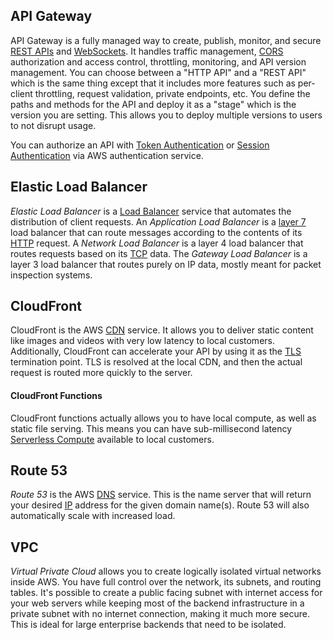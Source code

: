 
## API Gateway

API Gateway is a fully managed way to create, publish, monitor, and secure [REST APIs](../../Internet%20&%20Networking/REST%20API.md) and [WebSockets](../../Internet%20&%20Networking/WebSocket.md). It handles traffic management, [CORS](../../Internet%20&%20Networking/Security/CORS.md) authorization and access control, throttling, monitoring, and API version management. You can choose between a "HTTP API" and a "REST API" which is the same thing except that it includes more features such as per-client throttling, request validation, private endpoints, etc. You define the paths and methods for the API and deploy it as a "stage" which is the version you are setting. This allows you to deploy multiple versions to users to not disrupt usage.

You can authorize an API with [Token Authentication](../../Internet%20&%20Networking/Security/Token%20Authentication.md) or [Session Authentication](../../Internet%20&%20Networking/Security/Session%20Authentication.md) via AWS authentication service.

## Elastic Load Balancer

*Elastic Load Balancer* is a [Load Balancer](../../Distributed%20Systems/Load%20Balancer.md) service that automates the distribution of client requests. An *Application Load Balancer* is a [layer 7](../../Internet%20&%20Networking/OSI%20Model.md) load balancer that can route messages according to the contents of its [HTTP](../../Internet%20&%20Networking/HTTP.md) request. A *Network Load Balancer* is a layer 4 load balancer that routes requests based on its [TCP](../../Internet%20&%20Networking/TCP.md) data. The *Gateway Load Balancer* is a layer 3 load balancer that routes purely on IP data, mostly meant for packet inspection systems.

## CloudFront

CloudFront is the AWS [CDN](../../Distributed%20Systems/CDN.md) service. It allows you to deliver static content like images and videos with very low latency to local customers. Additionally, CloudFront can accelerate your API by using it as the [TLS](../../Internet%20&%20Networking/Security/TLS.md) termination point. TLS is resolved at the local CDN, and then the actual request is routed more quickly to the server.

#### CloudFront Functions

CloudFront functions actually allows you to have local compute, as well as static file serving. This means you can have sub-millisecond latency [Serverless Compute](AWS%20Compute.md) available to local customers.

## Route 53

*Route 53* is the AWS [DNS](../../Internet%20&%20Networking/DNS.md) service. This is the name server that will return your desired [IP](../../Internet%20&%20Networking/IP.md) address for the given domain name(s). Route 53 will also automatically scale with increased load.

## VPC

*Virtual Private Cloud* allows you to create logically isolated virtual networks inside AWS. You have full control over the network, its subnets, and routing tables. It's possible to create a public facing subnet with internet access for your web servers while keeping most of the backend infrastructure in a private subnet with no internet connection, making it much more secure. This is ideal for large enterprise backends that need to be isolated.